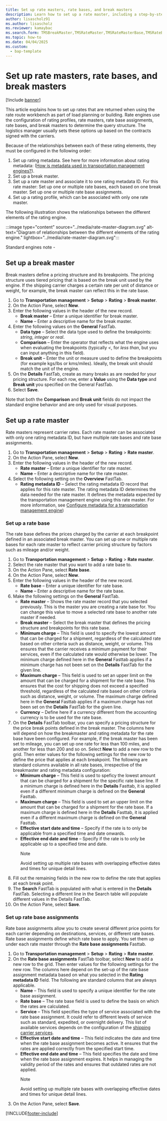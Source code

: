 ```yaml
---
title: Set up rate masters, rate bases, and break masters
description: Learn how to set up a rate master, including a step-by-step process for setting up break masters using the USMF demo data company. 
author: lisascholz91
ms.author: lisascholz
ms.reviewer: kamaybac
ms.search.form: TMSBreakMaster,TMSRateMaster,TMSRateMasterBase,TMSRateBaseType, TMSRouteWorkbench
ms.topic: how-to
ms.date: 04/04/2025
ms.custom: 
  - bap-template
---
```


# Set up rate masters, rate bases, and break masters

[!include [banner](../../includes/banner.md)]

This article explains how to set up rates that are returned when using the rate route workbench as part of load planning or building. Rate engines use the configuration of rating profiles, rate masters, rate base assignments, rate bases, and break masters to determine the query structure. The logistics manager usually sets these options up based on the contracts signed with the carriers.

Because of the relationships between each of these rating elements, they must be configured in the following order:

1. Set up rating metadata. See here for more information about rating metadata: ([How is metadata used in transportation management engines?](https://review.learn.microsoft.com/en-us/dynamics365/supply-chain/transportation/transportation-management-engines?branch=main#how-is-metadata-used-in-transportation-management-engines)).
1. Set up a break master.
1. Set up a rate master and associate it to one rating metadata ID. For this rate master:
        Set up one or multiple rate bases, each based on one break master.
        Set up one or multiple rate base assignments.
1. Set up a rating profile, which can be associated with only one rate master.

The following illustration shows the relationships between the different elements of the rating engine.

:::image type="content" source="../media/rate-master-diagram.svg" alt-text="Diagram of relationships between the different elements of the rating engine." lightbox="../media/rate-master-diagram.svg":::

Standard engines note -

## Set up a break master

Break masters define a pricing structure and its breakpoints. The pricing structure uses tiered pricing that is based on the break unit used by the engine. If the shipping carrier charges a certain rate per unit of distance or weight, for example, the break master can reflect this in the rate base.

1. Go to **Transportation management** \> **Setup** \> **Rating** \> **Break master**.
1. On the Action Pane, select **New**.
1. Enter the following values in the header of the new record.
    - **Break master** – Enter a unique identifier for break master.
    - **Name** – Enter a descriptive name for the break master.
1. Enter the following values on the **General** FastTab.
    - **Data type** – Select the data type used to define the breakpoints: *string*, *integer* or *real*.
    - **Comparison** – Enter the operator that reflects what the engine uses when evaluating the breakpoints (typically *\<*, for *less than*, but you can input anything in this field). 
    - **Break unit** – Enter the unit or measure used to define the breakpoints (for example kgs/lbs or kms/miles). Ideally, the break unit should match the unit of the engine. 
1. On the **Details** FastTab, create as many breaks as are needed for your pricing structure. For each row, enter a **Value** using the **Data type** and **Break unit** you specified on the General FastTab.
1. Select **Save**.

Note that both the **Comparison** and **Break unit** fields do not impact the standard engine behavior and are only used for visual purposes.

## Set up a rate master

Rate masters represent carrier rates. Each rate master can be associated with only one rating metadata ID, but have multiple rate bases and rate base assignments.

1. Go to **Transportation management** \> **Setup** \> **Rating** \> **Rate master**.
1. On the Action Pane, select **New**.
1. Enter the following values in the header of the new record.
    - **Rate master** – Enter a unique identifier for rate master.
    - **Name** – Enter a descriptive name for the rate master.
1. Select the following setting on the **Overview** FastTab.
    - **Rating metadata ID** – Select the rating metadata ID record that applies for this rate master. The rating metadata ID determines the data needed for the rate master. It defines the metadata expected by the transportation management engine using this rate master. For more information, see [Configure metadata for a transportation management engine](dynamics365/supply-chain/transportation/transportation-management-engines?branch=main#how-do-i-configure-metadata-for-a-transportation-management-engine))

### Set up a rate base

The rate base defines the prices charged by the carrier at each breakpoint defined in an associated break master. You can set up one or multiple rate bases for each rate master to reflect carrier pricing structure by factors such as mileage and/or weight.

1. Go to **Transportation management** \> **Setup** \> **Rating** \> **Rate master**.
1. Select the rate master that you want to add a rate base to.
1. On the Action Pane, select **Rate base**.
1. On the Action Pane, select **New**.
1. Enter the following values in the header of the new record.
    - **Rate base** – Enter a unique identifier for rate base.
    - **Name** – Enter a descriptive name for the rate base.
1. Make the following settings on the **General** FastTab.
    - **Rate master** – Shows the rate master record that you selected previously. This is the master you are creating a rate base for. You can change this value to move a selected rate base to another rate master if needed.
    - **Break master** – Select the break master that defines the pricing structure and breakpoints for this rate base.
    - **Minimum charge** – This field is used to specify the lowest amount that can be charged for a shipment, regardless of the calculated rate based on other criteria such as distance, weight, or volume. This ensures that the carrier receives a minimum payment for their services, even if the calculated rate would otherwise be lower. The minimum charge defined here in the **General** Fasttab applies if a minimum charge has not been set on the **Details** FastTab for the given line.
    - **Maximum charge** – This field is used to set an upper limit on the amount that can be charged for a shipment for the rate base. This ensures that the cost for shipping does not exceed a specified threshold, regardless of the calculated rate based on other criteria such as distance, weight, or volume. The maximum charge defined here in the **General** Fasttab applies if a maximum charge has not been set on the **Details** FastTab for the given line.
    - **Currency** – Define here if a currency different from the accounting currency is to be used for the rate base. 
1. On the **Details** FastTab toolbar, you can specify a pricing structure for the price break points defined in the break master. The columns here will depend on how the breakmaster and rating metadata for the rate base have been configured. For example, if the break master has been set to mileage, you can set up one rate for less than 100 miles, and another for less than 200 and so on. Select **New** to add a new row to the grid. Then enter values for the following settings for the new row to define the price that applies at each breakpoint. The following are standard columns available in all rate bases, irrespective of the breakmaster and rating metadata configuration:
    - **Minimum charge** – This field is used to speficy the lowest amount that can be charged for a shipment for the specific rate base line. If a minimum charge is defined here in the **Details** Fasttab, it is applied even if a different minimum charge is defined on the **General** Fasttab.
    - **Maximum charge** – This field is used to set an upper limit on the amount that can be charged for a shipment for the rate base. If a maximum charge is defined here in the **Details** Fasttab, it is applied even if a different maximum charge is defined on the **General** Fasttab.
    - **Effective start date and time** – Specify if the rate is to only be applicable from a specified time and date onwards.
    - **Effective end date and time** – Specify if the rate is to only be applicable up to a specified time and date.
        > [!NOTE]
        > Avoid setting up multiple rate bases with overlapping effective dates and times for unique detail lines.
1. Fill out the remaining fields in the new row to define the rate that applies at each break point.   
1. The **Search** FastTab is populated with what is entered in the **Details** FastTab. Selecting a different line in the Search table will populate different values in the Details FastTab.
1. On the Action Pane, select **Save**.

### Set up rate base assignments

Rate base assignments allow you to create several different price points for each carrier depending on destinations, services, or different rate bases. Rate base assignments define which rate base to apply. You set them up under each rate master through the **Rate base assignments** Fasttab.

1. Go to **Transportation management** \> **Setup** \> **Rating** \> **Rate master**.
1. On the **Rate base assignments** FastTab toolbar, select **New** to add a new row to the grid. Then enter values for the following settings for the new row. The columns here depend on the set-up of the rate base assignment metadata based on what you selected in the **Rating metadata ID** field. The following are standard columns that are always applicable.
    - **Name** – This field is used to specify a unique identifier for the rate base assignment. 
    - **Rate base** – The rate base field is used to define the basis on which the rates are calculated. 
    - **Service** – This field specifies the type of service associated with the rate base assignment. It could refer to different levels of service such as standard, expedited, or overnight delivery. This list of available services depends on the configuration of the [shipping carrier services](set-up-shipping-carriers?branch=main#create-the-necessary-services-for-the-shipping-carrier).
    - **Effective start date and time** – This field indicates the date and time when the rate base assignment becomes active. It ensures that the rates are applied correctly from the specified start time.
    - **Effective end date and time** – This field specifies the date and time when the rate base assignment expires. It helps in managing the validity period of the rates and ensures that outdated rates are not applied.
        > [!NOTE]
        > Avoid setting up multiple rate bases with overlapping effective dates and times for unique detail lines.
1. On the Action Pane, select **Save**.

[!INCLUDE[footer-include](../../../includes/footer-banner.md)]
